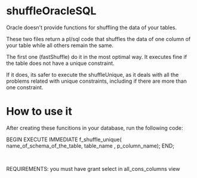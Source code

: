 # shuffleOracleSQL

<p>Oracle doesn't provide functions for shuffling the data of your tables. </p>
<p>These two files return a pl/sql code that shuffles the data of one column of your table while all others remain the same.</p>
<p>The first one (fastShuffle) do it in the most optimal way. It executes fine if the table does not have a unique constraint.</p>
<p>If it does, its safer to execute the shuffleUnique, as it deals with all the problems related with unique constraints, including if there are more than one constraint.</p>
<h1>How to use it</h1>
<p>After creating these funcitions in your database, run the following code:
<p>BEGIN EXECUTE IMMEDIATE f_shuffle_unique( name_of_schema_of_the_table, table_name , p_column_name); END;</p>
<br>
<p>REQUIREMENTS: you must have grant select in all_cons_columns view</p>
